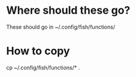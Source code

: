 # Where should these go? 

These should go in ~/.config/fish/functions/

# How to copy

cp ~/.config/fish/functions/* .
